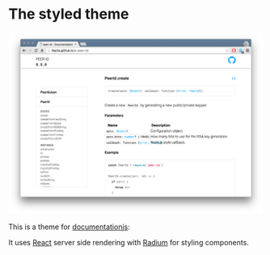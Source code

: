 # The styled theme

![](screenshot.png)

This is a theme for [documentationjs](https://github.com/documentationjs):

It uses [React](https://facebook.github.io/react/) server side rendering with [Radium](https://github.com/FormidableLabs/radium/) for styling components.
